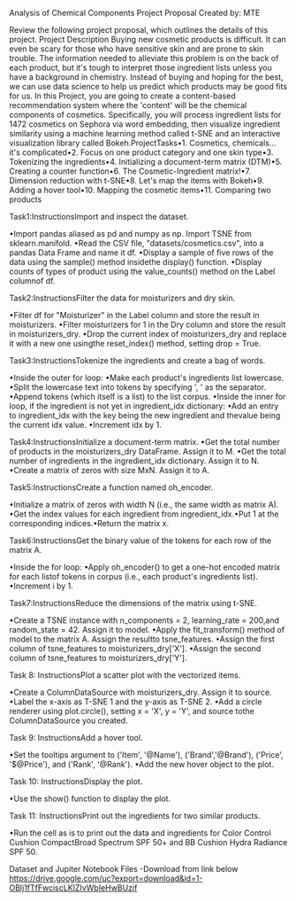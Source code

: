 Analysis of Chemical Components Project Proposal Created by: MTE

Review the following project proposal, which outlines the details of this project.
Project Description Buying new cosmetic products is difficult.
 It can even be scary for those who have sensitive skin and are prone to skin trouble. The information needed to alleviate this problem is on the back of each product, but it's tough to interpret those ingredient lists unless you have a background in chemistry. Instead of buying and hoping for the best, we can use data science to help us predict which products may be good fits for us. In this Project, you are going to create a content-based recommendation system where the 'content' will be the chemical components of cosmetics. Specifically, you will process ingredient lists for 1472 cosmetics on Sephora via word embedding, then visualize ingredient similarity using a machine learning method called t-SNE and an interactive visualization library called Bokeh.ProjectTasks•1. Cosmetics, chemicals... it's complicated•2. Focus on one product category and one skin type•3. Tokenizing the ingredients•4. Initializing a document-term matrix (DTM)•5. Creating a counter function•6. The Cosmetic-Ingredient matrix!•7. Dimension reduction with t-SNE•8. Let's map the items with Bokeh•9. Adding a hover tool•10. Mapping the cosmetic items•11. Comparing two products

Task1:InstructionsImport and inspect the dataset.

•Import pandas aliased as pd and numpy as np. Import TSNE from sklearn.manifold.
•Read the CSV file, "datasets/cosmetics.csv", into a pandas Data Frame and name it df.
•Display a sample of five rows of the data using the sample() method insidethe display() function.
•Display counts of types of product using the value_counts() method on the Label columnof df.

Task2:InstructionsFilter the data for moisturizers and dry skin.

•Filter df for "Moisturizer" in the Label column and store the result in moisturizers.
•Filter moisturizers for 1 in the Dry column and store the result in moisturizers_dry.
•Drop the current index of moisturizers_dry and replace it with a new one usingthe reset_index() method, setting drop = True.

Task3:InstructionsTokenize the ingredients and create a bag of words.

•Inside the outer for loop:
•Make each product's ingredients list lowercase.
•Split the lowercase text into tokens by specifying ', ' as the separator.
•Append tokens (which itself is a list) to the list corpus.
•Inside the inner for loop, if the ingredient is not yet in ingredient_idx dictionary:
•Add an entry to ingredient_idx with the key being the new ingredient and thevalue being the current idx value.
•Increment idx by 1.

Task4:InstructionsInitialize a document-term matrix.
•Get the total number of products in the moisturizers_dry DataFrame. Assign it to M.
•Get the total number of ingredients in the ingredient_idx dictionary. Assign it to N.
•Create a matrix of zeros with size MxN. Assign it to A.

Task5:InstructionsCreate a function named oh_encoder.

•Initialize a matrix of zeros with width N (i.e., the same width as matrix A).
•Get the index values for each ingredient from ingredient_idx.•Put 1 at the corresponding indices.•Return the matrix x.

Task6:InstructionsGet the binary value of the tokens for each row of the matrix A.

•Inside the for loop:
•Apply oh_encoder() to get a one-hot encoded matrix for each listof tokens in corpus (i.e., each product's ingredients list).
•Increment i by 1.

Task7:InstructionsReduce the dimensions of the matrix using t-SNE.

•Create a TSNE instance with n_components = 2, learning_rate = 200,and random_state = 42. Assign it to model.
•Apply the fit_transform() method of model to the matrix A. Assign the resultto tsne_features.
•Assign the first column of tsne_features to moisturizers_dry['X'].
•Assign the second column of tsne_features to moisturizers_dry['Y'].

Task 8: InstructionsPlot a scatter plot with the vectorized items.

•Create a ColumnDataSource with moisturizers_dry. Assign it to source.
•Label the x-axis as T-SNE 1 and the y-axis as T-SNE 2.
•Add a circle renderer using plot.circle(), setting x = 'X', y = 'Y', and source tothe ColumnDataSource you created.

Task 9: InstructionsAdd a hover tool.

•Set the tooltips argument to ('Item', '@Name'), ('Brand','@Brand'), ('Price', '$@Price'), and ('Rank', '@Rank').
•Add the new hover object to the plot.

Task 10: InstructionsDisplay the plot.

•Use the show() function to display the plot.

Task 11: InstructionsPrint out the ingredients for two similar products.

•Run the cell as is to print out the data and ingredients for Color Control Cushion CompactBroad Spectrum SPF 50+ and BB Cushion Hydra Radiance SPF 50.

Dataset and Jupiter Notebook Files -Download from link below
https://drive.google.com/uc?export=download&id=1-OBlj1fTfFwciscLKIZIvWbIeHwBUzif
